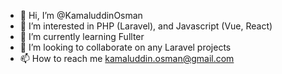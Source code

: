 - 👋 Hi, I’m @KamaluddinOsman
- 👀 I’m interested in PHP (Laravel), and Javascript (Vue, React)
- 🌱 I’m currently learning Fullter
- 💞️ I’m looking to collaborate on any Laravel projects
- 📫 How to reach me kamaluddin.osman@gmail.com

<!---
KamaluddinOsman/KamaluddinOsman is a ✨ special ✨ repository because its `README.md` (this file) appears on your GitHub profile.
You can click the Preview link to take a look at your changes.
--->
